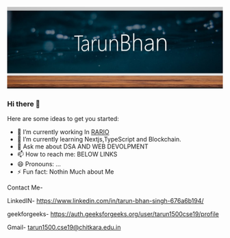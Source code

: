 [![logo](https://github.com/TarunBhan/TarunBhan/blob/main/assets/Screenshot%20(487).jpg)](https://auth.geeksforgeeks.org/user/tarun1500cse19/profile)
### Hi there 👋

Here are some ideas to get you started:

- 🔭 I’m currently working In [RARIO](https://rario.com/)
- 🌱 I’m currently learning Nextjs,TypeScript and Blockchain.
- 💬 Ask me about DSA AND WEB DEVOLPMENT
- 📫 How to reach me: BELOW LINKS             
- 😄 Pronouns: ...
- ⚡ Fun fact: Nothin Much about Me

Contact Me-

LinkedIN- https://www.linkedin.com/in/tarun-bhan-singh-676a6b194/ 

geekforgeeks- https://auth.geeksforgeeks.org/user/tarun1500cse19/profile 

Gmail- tarun1500.cse19@chitkara.edu.in
